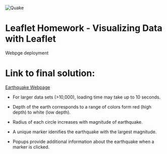 
   ![Quake](https://media.giphy.com/media/13omBuqHdBWOre/giphy.gif) 



# Leaflet Homework - Visualizing Data with Leaflet

Webpge deployment

# Link to final solution:
  [Earthquake Webpage](https://phoogestraat.github.io/leaflet-challenge/)
  
  
  * For larger data sets (>10,000), loading time may take up to 10 seconds.
  
  * Depth of the earth corresponds to a range of colors form red (high depth) to white (low depth).
  
  * Radius of each circle increases with magnitude of earthquake.
  
  * A unique marker idenifies the earthquake with the largest magnitude.

  * Popups provide additional information about the earthquake when a marker is clicked.
